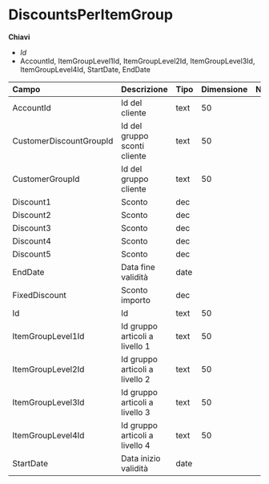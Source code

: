 # DiscountsPerItemGroup

  
 **Chiavi**

* _Id_
* AccountId, ItemGroupLevel1Id, ItemGroupLevel2Id, ItemGroupLevel3Id, ItemGroupLevel4Id, StartDate, EndDate

| Campo | Descrizione | Tipo | Dimensione | Note |
| :--- | :--- | :--- | :--- | :--- |
| AccountId | Id del cliente | text | 50 |  |
| CustomerDiscountGroupId | Id del gruppo sconti cliente | text | 50 |  |
| CustomerGroupId | Id del gruppo cliente | text | 50 |  |
| Discount1 | Sconto | dec |  |  |
| Discount2 | Sconto | dec |  |  |
| Discount3 | Sconto | dec |  |  |
| Discount4 | Sconto | dec |  |  |
| Discount5 | Sconto | dec |  |  |
| EndDate | Data fine validità | date |  |  |
| FixedDiscount | Sconto importo | dec |  |  |
| Id | Id | text | 50 |  |
| ItemGroupLevel1Id | Id gruppo articoli a livello 1 | text | 50 |  |
| ItemGroupLevel2Id | Id gruppo articoli a livello 2 | text | 50 |  |
| ItemGroupLevel3Id | Id gruppo articoli a livello 3 | text | 50 |  |
| ItemGroupLevel4Id | Id gruppo articoli a livello 4 | text | 50 |  |
| StartDate | Data inizio validità | date |  |  |

